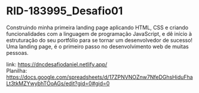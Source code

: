 # RID-183995_Desafio01
Construindo minha primeira landing page aplicando HTML, CSS e criando funcionalidades com a linguagem de programação JavaScript, e dê início à estruturação do seu portfólio para se tornar um desenvolvedor de sucesso! Uma landing page, é o primeiro passo no desenvolvimento web de muitas pessoas.

link: https://dncdesafiodaniel.netlify.app/ 
<BR>
Planilha: https://docs.google.com/spreadsheets/d/17ZPNVNOZnw7NfeDGhsHiduFhaLt3tkMZYwybhTOoAGs/edit?gid=0#gid=0
